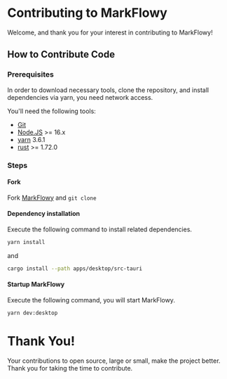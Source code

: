 # Contributing to MarkFlowy

Welcome, and thank you for your interest in contributing to MarkFlowy!

## How to Contribute Code

### Prerequisites
In order to download necessary tools, clone the repository, and install dependencies via yarn, you need network access.

You'll need the following tools:

- [Git](https://git-scm.com/)
- [Node.JS](https://nodejs.org/en) >= 16.x
- [yarn](https://yarnpkg.com/) 3.6.1
- [rust](https://www.rust-lang.org/) >= 1.72.0

### Steps

#### Fork
Fork [MarkFlowy](https://github.com/drl990114/MarkFlowy) and `git clone`


#### Dependency installation
Execute the following command to install related dependencies.

```bash
yarn install
```
and

```bash
cargo install --path apps/desktop/src-tauri
```

#### Startup MarkFlowy
Execute the following command, you will start MarkFlowy.
```bash
yarn dev:desktop
```

# Thank You!

Your contributions to open source, large or small, make the project better. Thank you for taking the time to contribute.
